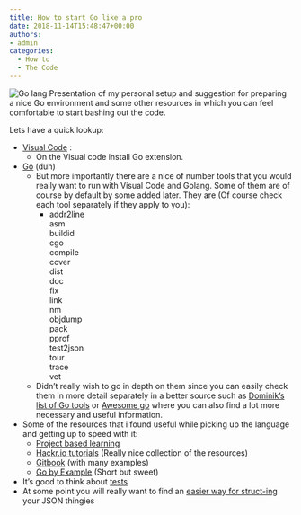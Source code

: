 ```yaml
---
title: How to start Go like a pro
date: 2018-11-14T15:48:47+00:00
authors:
- admin
categories:
  - How to
  - The Code
---
```

![Go lang](posts/go-lang.png "")
Presentation of my personal setup and suggestion for preparing a nice Go environment and some other resources in which you can feel comfortable to start bashing out the code.

Lets have a quick lookup:

  * [Visual Code](https://code.visualstudio.com) : 
      * On the Visual code install Go extension.
  * [Go](https://golang.org/dl/) (duh) 
      * But more importantly there are a nice of number tools that you would really want to run with Visual Code and Golang. Some of them are of course by default by some added later. They are (Of course check each tool separately if they apply to you): 
          * addr2line  
            asm  
            buildid  
            cgo  
            compile  
            cover  
            dist  
            doc  
            fix  
            link  
            nm  
            objdump  
            pack  
            pprof  
            test2json  
            tour  
            trace  
            vet
      * Didn&#8217;t really wish to go in depth on them since you can easily check them in more detail separately in a better source such as [Dominik&#8217;s list of Go tools](https://dominik.honnef.co/posts/2014/12/an_incomplete_list_of_go_tools/) or [Awesome go](https://awesome-go.com) where you can also find a lot more necessary and useful information.
  * Some of the resources that i found useful while picking up the language and getting up to speed with it: 
      * [Project based learning](https://github.com/tuvtran/project-based-learning#go)
      * [Hackr.io tutorials](https://hackr.io/tutorials/learn-golang) (Really nice collection of the resources)
      * [Gitbook](https://astaxie.gitbooks.io/build-web-application-with-golang/content/en/index.html) (with many examples)
      * [Go by Example](https://gobyexample.com) (Short but sweet)
  * It&#8217;s good to think about [tests](https://golang.org/pkg/testing/)
  * At some point you will really want to find an [easier way for struct-ing](https://transform.now.sh/json-to-go/) your JSON thingies

